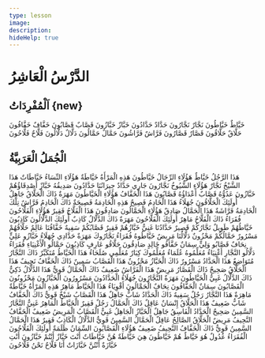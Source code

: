 ```yaml
---
type: lesson
image:
description:
hideHelp: true
---
```


# الدَّرْسُ الْعَاشِرُ

## اَلْمُفْرِدَاتُ {new}

خَيَّاطٌ
خَيَّاطُونَ
نَجَّارٌ
نَجَّارُونَ
حَدَّادٌ
حَدَّادُونَ
خَبَّازٌ
خَبَّازُونَ
قَصَّابٌ
قَصَّابُونَ
خَفَّافٌ
خَفَّافُونَ
حَلَّاقٌ
حَلَّاقُونَ
قَصَّارٌ
قَصَّارُونَ
فَرَّاشٌ
فَرَّاشُونَ
حَمَّالٌ
حَمَّالُونَ
دَلَّالٌ
دَلَّالُونَ
فَلَّاحٌ
فَلَّاحُونَ

## الْجُمَلُ الْعَرَبِيَّةُ

هَذَا الرَّجُلُ خَيَّاطٌ
هَؤُلَاءِ الرِّجَالُ خَيَّاطُونَ
هَذِهِ الْمَرْأَةُ خَيَّاطَةٌ
هَؤُلَاءِ النِّسَاءُ خَيَّاطَاتٌ
هَذَا الشَّيْخُ نَجَّارٌ
هَؤُلَاءِ الشُّيُوخُ نَجَّارُونَ
جَارِي حَدَّادٌ
جِيرَانُنَا حَدَّادُونَ
صَدِيقُهُ خَبَّازٌ
أَصْدِقَاؤُهُمْ خَبَّازُونَ
عَدُوُّهُ قَصَّابٌ
أَعْدَاؤُهُ قَصَّابُونَ
هَذَا الْخَفَّافُ
هَؤُلَاءِ الْخَيَّاطُونَ مَهَرَةٌ
ذَاكَ الْحَلَّاقُ جَاهِلٌ
أُولَئِكَ الْحَلَّاقُونَ جُهَلَاءُ
هَذَا الْخَادِمُ فَصِيحٌ
هَذِهِ الْخَادِمَةُ فَصِيحَةٌ
ذَاكَ الْخَادِمُ فَرَّاشٌ
تِلْكَ الْخَادِمَةُ فَرَّاشَةٌ
هَذَا الْحَمَّالُ صَادِقٌ
هَؤُلَاءِ الْحَمَّالُونَ صَادِقُونَ
هَذَا الْفَلَّاحُ فَقِيرٌ
هَؤُلَاءِ الْفَلَّاحُونَ فُقَرَاءُ
ذَاكَ الْفَلَّاحُ مَاهِرٌ
أُولَئِكَ الْفَلَّاحُونَ مَهَرَةٌ
ذَاكَ الدَّلَّالُ كَاذِبٌ
أُولَئِكَ الدَّلَّالُونَ كَاذِبُونَ
خَيَّاطُهُمْ طَوِيلٌ
نَجَّارُكُمْ قَصِيرٌ
حَدَّادُنَا غَنِيٌّ
خَبَّازُهُمْ فَقِيرٌ
قَصَّابُكُمْ سَفِيهٌ
خَفَّافُنَا عَالِمٌ
حَلَّاقُهُمْ مَسْرُورٌ
حَمَّالُكُمْ مَحْزُونٌ
دَلَّالُنَا مَرِيضٌ
خَيَّاطُوهُ فُقَرَاءُ
نَجَّارُوكَ مَهَرَةٌ
حَدَّادِي جُهَلَاءُ
خَبَّازُو عَلِيٍّ نِحَافٌ
قَصَّابُو وَلِيٍّ سِمَانٌ
خَفَّافُو خَالِدٍ صَادِقُونَ
حَلَّاقُو عَارِفٍ كَاذِبُونَ
حَمَّالُو الْأَغْنِيَاءِ فُقَرَاءُ
دَلَّالُو النَّجَّارِ أَغْنِيَاءُ
مُعَلِّمُوهُ عُلَمَاءُ
مُعَلِّمُوكَ كِبَارٌ
مُعَلِّمِي صُلَحَاءُ
هَذَا الْخَيَّاطُ مُتَكَبِّرٌ
ذَاكَ النَّجَّارُ مُتَوَاضِعٌ
هَذَا الْحَدَّادُ مَسْرُورٌ
ذَاكَ الْخَبَّازُ مَحْزُونٌ
هَذَا الْقَصَّابُ سَمِينٌ
ذَاكَ الْخَفَّافُ نَحِيفٌ
هَذَا الْحَلَّاقُ صَحِيحٌ
ذَاكَ الْقَصَّارُ مَرِيضٌ
هَذَا الْفَرَّاشُ ضَعِيفٌ
ذَاكَ الْحَمَّالُ قَوِيٌّ
هَذَا الدَّلَّالُ ذَكِيٌّ
ذَاكَ الدَّلَّالُ غَبِيٌّ
الْخَيَّاطُونَ مَهَرَةٌ
النَّجَّارُونَ جُهَلَاءُ
الْحَدَّادُونَ مَسْرُورُونَ
الْخَبَّازُونَ مَحْزُونُونَ
الْقَصَّابُونَ سِمَانٌ
الْخَفَّافُونَ نِحَافٌ
الْحَمَّالُونَ أَقْوِيَاءُ
هَذَا الْخَيَّاطُ مَاهِرٌ
هَذِهِ الْمَرْأَةُ خَيَّاطَةٌ مَاهِرَةٌ
هَذَا النَّجَّارُ رَجُلٌ سَفِيهٌ
ذَاكَ الْحَدَّادُ شَابٌّ جَاهِلٌ
هَذَا الْقَصَّابُ شَيْخٌ قَوِيٌّ
ذَاكَ الْخَفَّافُ شَابٌّ ضَعِيفٌ
هَذَا الْحَلَّاقُ إِنْسَانٌ عَاقِلٌ
ذَاكَ الْحَمَّالُ رَجُلٌ فَقِيرٌ
الْخَيَّاطُ الْمَاهِرُ غَنِيٌّ
النَّجَّارُ السَّمِينُ صَحِيحٌ
الْحَدَّادُ الْفَاسِقُ جَاهِلٌ
الْخَبَّازُ الْجَاهِلُ غَبِيٌّ
الْقَصَّابُ الْمَرِيضُ ضَعِيفٌ
الْخَفَّافُ النَّحِيفُ مَرِيضٌ
الْحَلَّاقُ الصَّالِحُ عَاقِلٌ
الْحَمَّالُ السَّمِينُ قَوِيٌّ
الدَّلَّالُ الْكَاذِبُ فَقِيرٌ
هَذَا الْحَمَّالُ السَّمِينُ قَوِيٌّ
ذَاكَ الْخَفَّافُ النَّحِيفُ ضَعِيفٌ
هَؤُلَاءِ الْقَصَّابُونَ السِّمَانُ ظَلَمَةٌ
أُولَئِكَ الْفَلَّاحُونَ الْفُقَرَاءُ عُدُولٌ
هُوَ خَيَّاطٌ
هُمْ خَيَّاطُونَ
هِيَ خَيَّاطَةٌ
هُنَّ خَيَّاطَاتٌ
أَنْتَ خَبَّازٌ
أَنْتُمْ خَبَّازُونَ
أَنْتِ خَبَّازَةٌ
أَنْتُنَّ خَبَّازَاتٌ
أَنَا فَلَّاحٌ
نَحْنُ فَلَّاحُونَ
